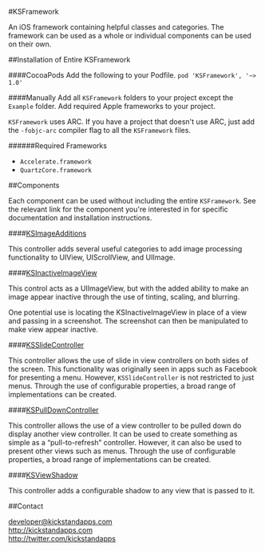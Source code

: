 #KSFramework

An iOS framework containing helpful classes and categories. The framework can be used as a whole or individual components can be used on their own.

##Installation of Entire KSFramework

####CocoaPods
Add the following to your Podfile.
`pod 'KSFramework', '~> 1.0'`

####Manually
Add all `KSFramework` folders to your project except the `Example` folder. Add required Apple frameworks to your project. 

`KSFramework` uses ARC. If you have a project that doesn't use ARC, just add the `-fobjc-arc` compiler flag to all the `KSFramework` files.

######Required Frameworks
- `Accelerate.framework`
- `QuartzCore.framework`

##Components

Each component can be used without including the entire `KSFramework`. See the relevant link for the component you're interested in for specific documentation and installation instructions.

####[KSImageAdditions](https://github.com/kickstandapps/KSFramework/tree/master/KSImageAdditions)

This controller adds several useful categories to add image processing functionality to UIView, UIScrollView, and UIImage.

####[KSInactiveImageView](https://github.com/kickstandapps/KSFramework/tree/master/KSInactiveImageView)

This control acts as a UIImageView, but with the added ability to make an image appear inactive through the use of tinting, scaling, and blurring.

One potential use is locating the KSInactiveImageView in place of a view and passing in a screenshot. The screenshot can then be manipulated to make view appear inactive.

####[KSSlideController](https://github.com/kickstandapps/KSFramework/tree/master/KSSlideController)

This controller allows the use of slide in view controllers on both sides of the screen. This functionality was originally seen in apps such as Facebook for presenting a menu. However, `KSSlideController` is not restricted to just menus. Through the use of configurable properties, a broad range of implementations can be created.

####[KSPullDownController](https://github.com/kickstandapps/KSFramework/tree/master/KSPullDownController)

This controller allows the use of a view controller to be pulled down do display another view controller. It can be used to create something as simple as a “pull-to-refresh” controller. However, it can also be used to present other views such as menus. Through the use of configurable properties, a broad range of implementations can be created.

####[KSViewShadow](https://github.com/kickstandapps/KSFramework/tree/master/KSViewShadow)

This controller adds a configurable shadow to any view that is passed to it.

##Contact

developer@kickstandapps.com<br />
http://kickstandapps.com<br />
http://twitter.com/kickstandapps


